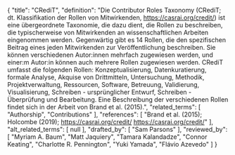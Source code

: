 {
    "title": "CRediT",
    "definition": "Die Contributor Roles Taxonomy (CRediT; dt. Klassifikation der Rollen von Mitwirkenden, https://casrai.org/credit/) ist eine übergeordnete Taxonomie, die dazu dient, die Rollen zu beschreiben, die typischerweise von Mitwirkenden an wissenschaftlichen Arbeiten eingenommen werden. Gegenwärtig gibt es 14 Rollen, die den spezifischen Beitrag eines jeden Mitwirkenden zur Veröffentlichung beschreiben. Sie können verschiedenen Autor:innen mehrfach zugewiesen werden, und einer:m Autor:in können auch mehrere Rollen zugewiesen werden. CRediT umfasst die folgenden Rollen: Konzeptualisierung, Datenkuratierung, formale Analyse, Akquise von Drittmitteln, Untersuchung, Methodik, Projektverwaltung, Ressourcen, Software, Betreuung, Validierung, Visualisierung, Schreiben - ursprünglicher Entwurf, Schreiben - Überprüfung und Bearbeitung. Eine Beschreibung der verschiedenen Rollen findet sich in der Arbeit von Brand et al. (2015).",
    "related_terms": [
        "Authorship",
        "Contributions"
    ],
    "references": [
        "Brand et al. (2015); Holcombe (2019); https://casrai.org/credit/ https://casrai.org/credit/"
    ],
    "alt_related_terms": [
        null
    ],
    "drafted_by": [
        "Sam Parsons"
    ],
    "reviewed_by": [
        "Myriam A. Baum",
        "Matt Jaquiery",
        "Tamara Kalandadze",
        "Connor Keating",
        "Charlotte R. Pennington",
        "Yuki Yamada",
        "Flávio Azevedo"
    ]
}